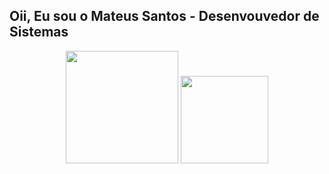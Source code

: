 ## Oii, Eu sou o Mateus Santos - Desenvouvedor de Sistemas

<div align="center">
  <img height="180em" src="https://github-readme-stats.vercel.app/api?username=mateusdata&show_icons=true&theme=dracula&include_all_commits=true&count_private=true"/>
  <img height="140em" src="https://github-readme-stats.vercel.app/api/top-langs/?username=mateusdata&layout=compact&langs_count=7&theme=dracula"/>
</div>

